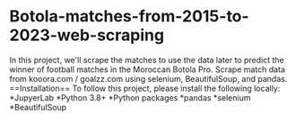 # Botola-matches-from-2015-to-2023-web-scraping
In this project, we'll scrape the matches to use the data later to predict the winner of football matches in the Moroccan Botola Pro.
Scrape match data from kooora.com / goalzz.com using selenium, BeautifulSoup, and pandas.
==Installation==
To follow this project, please install the following locally:
*JupyerLab
*Python 3.8+
*Python packages
  *pandas
  *selenium
  *BeautifulSoup

